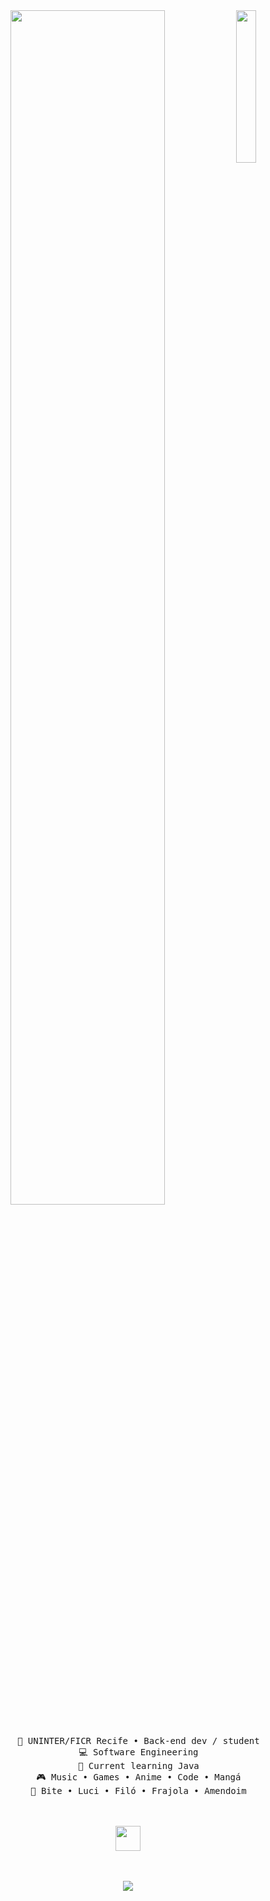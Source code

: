 <div align="center">
<img src="https://i.pinimg.com/474x/c2/c7/5c/c2c75c112c60c3b5dd891703ed12d466.jpg" width="25%" align="right" />
<img src="https://readme-typing-svg.demolab.com?font=Inconsolata&weight=500&size=50&duration=4000&pause=300&color=d50000&center=true&vCenter=true&multiline=true&repeat=false&random=false&width=1300&height=140&lines=Welcome+to+my+GitHub;" width="70%" />
<br><br>
<pre>
    💼 UNINTER/FICR Recife • Back-end dev / student
    💻 Software Engineering
    📖 Current learning Java
    🎮 Music • Games • Anime • Code • Mangá
    🐾 Bite • Luci • Filó • Frajola • Amendoim
</pre>
<br><br>
<img src="https://img.icons8.com/?size=512&id=y8q66v6ExjBy&format=png" height="40" />
<br><br><br>
    
[![](https://img.shields.io/badge/linkedin-0a66c2)](http://linkedin.com/in/kayky-dias-oliveira)
    
</div>
